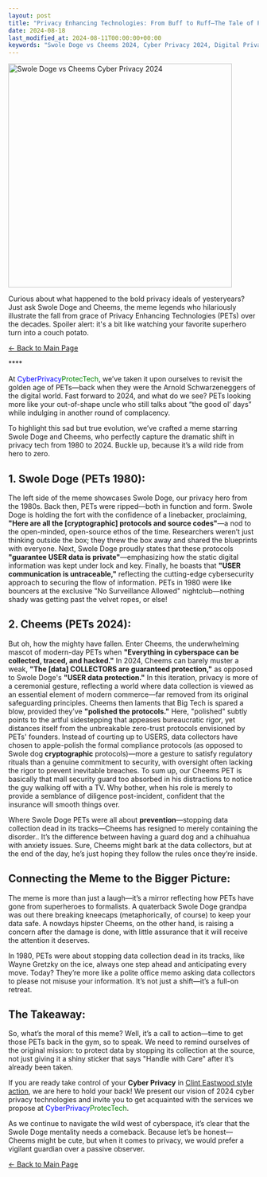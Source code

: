 ```yaml
---
layout: post
title: "Privacy Enhancing Technologies: From Buff to Ruff—The Tale of PETs in the Swole Doge vs. Cheems Meme"
date: 2024-08-18
last_modified_at: 2024-08-11T00:00:00+00:00
keywords: "Swole Doge vs Cheems 2024, Cyber Privacy 2024, Digital Privacy 2024, Zero Trust Cybersecurity, Data Sovereignty Protocols, Cyber Privacy, PET (Privacy-Enhancing Technologies), Data Protection, Digital Security, Privacy Tech Evolution, Internet Security, Data Security Solutions, Cybersecurity Strategies, Online Privacy Tools, Privacy Protocols, Cybersecurity Trends 2024, Digital Defense, Data Collection Protection, Privacy vs Data Collection, Information Security, Data Encryption, Cybersecurity Services, Personal Data Protection, Privacy Advocacy, Cybersecurity Awareness, Data Privacy Best Practices, Advanced Privacy Technologies, Cyber Privacy Solutions, Privacy Memes, Meme Culture in Cybersecurity."
---
```

<div class="content-container">
  <div class="image-container">
    <img src="{{ '/assets/images/Swole_Doge_vs_Cheems_Cyber_PETs_2024.png' | relative_url }}" alt="Swole Doge vs Cheems Cyber Privacy 2024" width="450" height="450">
  </div>
  <div class="text-container">
    <p>Curious about what happened to the bold privacy ideals of yesteryears? Just ask Swole Doge and Cheems, the meme legends who hilariously illustrate the fall from grace of Privacy Enhancing Technologies (PETs) over the decades. Spoiler alert: it's a bit like watching your favorite superhero turn into a couch potato.</p>

<p><a href="https://cyberprivacy.tech">← Back to Main Page</a></p>
****

<p>At <span style="color: blue;">CyberPrivacy</span><span style="color: green;">ProtecTech</span>, we’ve taken it upon ourselves to revisit the golden age of PETs—back when they were the Arnold Schwarzeneggers of the digital world. Fast forward to 2024, and what do we see? PETs looking more like your out-of-shape uncle who still talks about “the good ol’ days” while indulging in another round of complacency.</p>

<p>To highlight this sad but true evolution, we’ve crafted a meme starring Swole Doge and Cheems, who perfectly capture the dramatic shift in privacy tech from 1980 to 2024. Buckle up, because it’s a wild ride from hero to zero.</p>

<h2>1. Swole Doge (PETs 1980):</h2>

<p>The left side of the meme showcases Swole Doge, our privacy hero from the 1980s. Back then, PETs were ripped—both in function and form. Swole Doge is holding the fort with the confidence of a linebacker, proclaiming, <strong>"Here are all the [cryptographic] protocols and source codes"</strong>—a nod to the open-minded, open-source ethos of the time. Researchers weren’t just thinking outside the box; they threw the box away and shared the blueprints with everyone. Next, Swole Doge proudly states that these protocols <strong>"guarantee USER data is private"</strong>—emphasizing how the static digital information was kept under lock and key. Finally, he boasts that <strong>"USER communication is untraceable,"</strong> reflecting the cutting-edge cybersecurity approach to securing the flow of information. PETs in 1980 were like bouncers at the exclusive "No Surveillance Allowed" nightclub—nothing shady was getting past the velvet ropes, or else!</p>

<h2>2. Cheems (PETs 2024):</h2>

<p>But oh, how the mighty have fallen. Enter Cheems, the underwhelming mascot of modern-day PETs when <strong>"Everything in cyberspace can be collected, traced, and hacked."</strong> In 2024, Cheems can barely muster a weak, <strong>"The [data] COLLECTORS are guaranteed protection,"</strong> as opposed to Swole Doge's <strong>"USER data protection."</strong> In this iteration, privacy is more of a ceremonial gesture, reflecting a world where data collection is viewed as an essential element of modern commerce—far removed from its original safeguarding principles. Cheems then laments that Big Tech is spared a blow, provided they’ve <strong>"polished the protocols."</strong> Here, "polished" subtly points to the artful sidestepping that appeases bureaucratic rigor, yet distances itself from the unbreakable zero-trust protocols envisioned by PETs' founders. Instead of courting up to USERS, data collectors have chosen to apple-polish the formal compliance protocols (as opposed to Swole dog <strong>cryptographic</strong> protocols)—more a gesture to satisfy regulatory rituals than a genuine commitment to security, with oversight often lacking the rigor to prevent inevitable breaches. To sum up, our Cheems PET is basically that mall security guard too absorbed in his distractions to notice the guy walking off with a TV. Why bother, when his role is merely to provide a semblance of diligence post-incident, confident that the insurance will smooth things over.</p>

<p>Where Swole Doge PETs were all about <strong>prevention</strong>—stopping data collection dead in its tracks—Cheems has resigned to merely containing the disorder.. It’s the difference between having a guard dog and a chihuahua with anxiety issues. Sure, Cheems might bark at the data collectors, but at the end of the day, he’s just hoping they follow the rules once they’re inside.</p>

<h2>Connecting the Meme to the Bigger Picture:</h2>

<p>The meme is more than just a laugh—it’s a mirror reflecting how PETs have gone from superheroes to formalists. A quaterback Swole Doge grandpa was out there breaking kneecaps (metaphorically, of course) to keep your data safe. A nowdays hipster Cheems, on the other hand, is raising a concern after the damage is done, with little assurance that it will receive the attention it deserves.</p>

<p>In 1980, PETs were about stopping data collection dead in its tracks, like Wayne Gretzky on the ice, always one step ahead and anticipating every move. Today? They’re more like a polite office memo asking data collectors to please not misuse your information. It’s not just a shift—it’s a full-on retreat.</p>

<h2>The Takeaway:</h2>

<p>So, what’s the moral of this meme? Well, it’s a call to action—time to get those PETs back in the gym, so to speak. We need to remind ourselves of the original mission: to protect data by stopping its collection at the source, not just giving it a shiny sticker that says "Handle with Care" after it’s already been taken.</p>

<p>If you are ready take control of your <strong>Cyber Privacy</strong> in <a href="https://cyberprivacy.tech/2024/08/11/swole-doge-cyber-privacy-evolution.html">Clint Eastwood style action</a>, we are here to hold your back! We present our vision of 2024 cyber privacy technologies and invite you to get acquainted with the services we propose at <span style="color: blue;">CyberPrivacy</span><span style="color: green;">ProtecTech</span>.</p>

<p>As we continue to navigate the wild west of cyberspace, it’s clear that the Swole Doge mentality needs a comeback. Because let’s be honest—Cheems might be cute, but when it comes to privacy, we would prefer a vigilant guardian over a passive observer.</p>


<p><a href="https://cyberprivacy.tech">← Back to Main Page</a></p>
